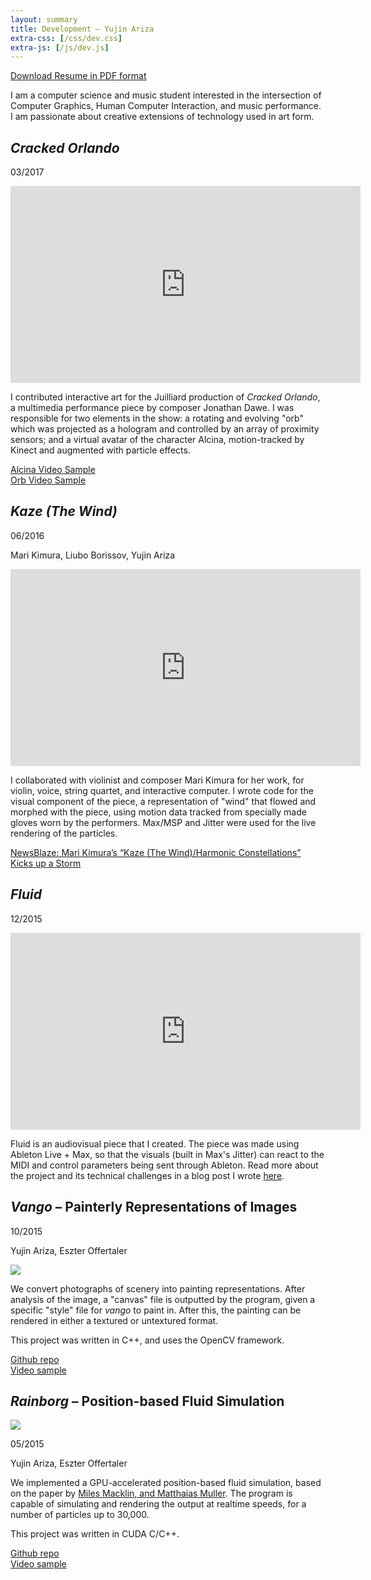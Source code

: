 ```yaml
---
layout: summary
title: Development — Yujin Ariza
extra-css: [/css/dev.css]
extra-js: [/js/dev.js]
---
```


[Download Resume in PDF format](/downloads/yujin_resume_technical.pdf)

I am a computer science and music student interested in the intersection of Computer Graphics, Human Computer Interaction, and music performance. I am passionate about creative extensions of technology used in art form.

## _Cracked Orlando_

03/2017

<iframe width="560" height="315" src="https://www.youtube.com/embed/Z8oDZE83tGQ" frameborder="0" allowfullscreen></iframe>

I contributed interactive art for the Juilliard production of _Cracked Orlando_, a multimedia performance piece by composer Jonathan Dawe. I was responsible for two elements in the show: a rotating and evolving "orb" which was projected as a hologram and controlled by an array of proximity sensors; and a virtual avatar of the character Alcina, motion-tracked by Kinect and augmented with particle effects.

[Alcina Video Sample](/downloads/alcina_demo.mp4)  
[Orb Video Sample](/downloads/orb_demo.mp4)

## _Kaze (The Wind)_

06/2016

Mari Kimura, Liubo Borissov, Yujin Ariza

<iframe width="560" height="315" src="https://www.youtube.com/embed/B2LXcqC7U9U" frameborder="0" allowfullscreen></iframe>

I collaborated with violinist and composer Mari Kimura for her work, for violin, voice, string quartet, and interactive computer. I wrote code for the visual component of the piece, a representation of "wind" that flowed and morphed with the piece, using motion data tracked from specially made gloves worn by the performers. Max/MSP and Jitter were used for the live rendering of the particles.

[NewsBlaze: Mari Kimura’s “Kaze (The Wind)/Harmonic Constellations” Kicks up a Storm](http://newsblaze.com/entertainment/music/mari-kimuras-kaze-the-windharmonic-constellations-kicks-up-a-storm_60304/)

## _Fluid_

12/2015

<iframe width="560" height="315" src="https://www.youtube.com/embed/BmHt5eSwW_A" frameborder="0" allowfullscreen></iframe>

Fluid is an audiovisual piece that I created. The piece was made using Ableton Live + Max, so that the visuals (built in Max's Jitter) can react to the MIDI and control parameters being sent through Ableton. Read more about the project and its technical challenges in a blog post I wrote [here](/blog/2015/12/23/postmortem-fluid/).

## _Vango_ – Painterly Representations of Images

10/2015

Yujin Ariza, Eszter Offertaler

![](http://github.com/yariza/vango/raw/master/results/columbia2_textured.png)

We convert photographs of scenery into painting representations. After analysis of the image, a "canvas" file is outputted by the program, given a specific "style" file for _vango_ to paint in. After this, the painting can be rendered in either a textured or untextured format.

This project was written in C++, and uses the OpenCV framework.

[Github repo](http://github.com/yariza/vango)  
[Video sample](/downloads/columbia2_textured.mp4)

## _Rainborg_ – Position-based Fluid Simulation

![](https://raw.githubusercontent.com/yariza/Rainborg/master/results/grid-dambreak.png)

05/2015

Yujin Ariza, Eszter Offertaler

We implemented a GPU-accelerated position-based fluid simulation, based on the paper by [Miles Macklin, and Matthaias Muller](http://mmacklin.com/pbf_sig_preprint.pdf). The program is capable of simulating and rendering the output at realtime speeds, for a number of particles up to 30,000.

This project was written in CUDA C/C++.

[Github repo](http://github.com/yariza/rainborg)  
[Video sample](/downloads/rainborg.mp4)
